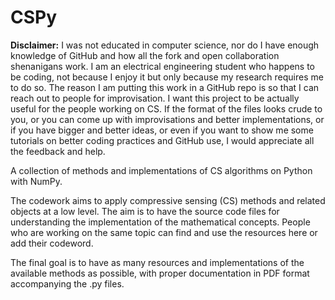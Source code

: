 # CSPy

**Disclaimer:** I was not educated in computer science, nor do I have enough knowledge of GitHub and how all the fork and open collaboration shenanigans work. I am an electrical engineering student who happens to be coding, not because I enjoy it but only because my research requires me to do so. The reason I am putting this work in a GitHub repo is so that I can reach out to people for improvisation. I want this project to be actually useful for the people working on CS. If the format of the files looks crude to you, or you can come up with improvisations and better implementations, or if you have bigger and better ideas, or even if you want to show me some tutorials on better coding practices and GitHub use, I would appreciate all the feedback and help.

A collection of methods and implementations of CS algorithms on Python with NumPy.

The codework aims to apply compressive sensing (CS) methods and related objects at a low level. The aim is to have the source code files for understanding the implementation of the mathematical concepts. People who are working on the same topic can find and use the resources here or add their codeword. 

The final goal is to have as many resources and implementations of the available methods as possible, with proper documentation in PDF format accompanying the .py files.
